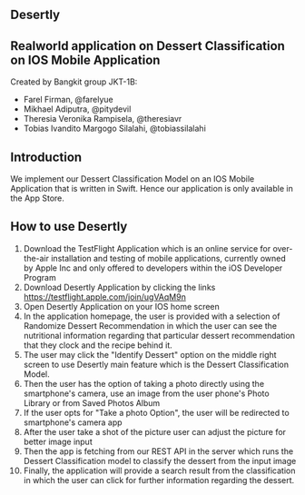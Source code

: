 ## Desertly
## Realworld application on Dessert Classification on IOS Mobile Application

Created by Bangkit group JKT-1B:
* Farel Firman, @farelyue
* Mikhael Adiputra, @pitydevil
* Theresia Veronika Rampisela, @theresiavr
* Tobias Ivandito Margogo Silalahi, @tobiassilalahi

## Introduction
We implement our Dessert Classification Model on an IOS Mobile Application that is written in Swift. Hence our application is only available in the App Store.

## How to use Desertly

1. Download the TestFlight Application which is an online service for over-the-air installation and testing of mobile applications, currently owned by Apple Inc and only offered to developers within the iOS Developer Program
2. Download Desertly Application by clicking the links https://testflight.apple.com/join/ugVAqM9n
3. Open Desertly Application on your IOS home screen
4. In the application homepage, the user is provided with a selection of Randomize Dessert Recommendation in which the user can see the nutritional information regarding that particular dessert recommendation that they clock and the recipe behind it.
5. The user may click the "Identify Dessert" option on the middle right screen to use Desertly main feature which is the Dessert Classification Model.
6. Then the user has the option of taking a photo directly using the smartphone's camera, use an image from the user phone's Photo Library or from Saved Photos Album
7. If the user opts for "Take a photo Option", the user will be redirected to smartphone's camera app
8. After the user take a shot of the picture user can adjust the picture for better image input
9. Then the app is fetching from our REST API in the server which runs the Dessert Classification model to classify the dessert from the input image
10. Finally, the application will provide a search result from the classification in which the user can click for further information regarding the dessert.
